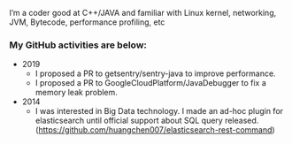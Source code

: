   I’m a coder good at C++/JAVA and familiar with Linux kernel, networking, JVM, Bytecode, performance profiling, etc

### My GitHub activities are below:

- 2019
  - I proposed a PR to getsentry/sentry-java to improve performance.
  - I proposed a PR to GoogleCloudPlatform/JavaDebugger to fix a memory leak problem.
- 2014
  - I was interested in Big Data technology. I made an ad-hoc plugin for elasticsearch until official support about SQL query released. (https://github.com/huangchen007/elasticsearch-rest-command)
